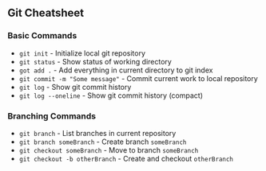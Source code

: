 ## Git Cheatsheet

### Basic Commands
* `git init` - Initialize local git repository
* `git status` - Show status of working directory
* `got add .` - Add everything in current directory to git index
* `git commit -m "Some message"` - Commit current work to local repository
* `git log` - Show git commit history
* `git log --oneline` - Show git commit history (compact)

### Branching Commands
* `git branch` - List branches in current repository
* `git branch someBranch` - Create branch `someBranch`
* `git checkout someBranch` - Move to branch `someBranch`
* `git checkout -b otherBranch` - Create and checkout `otherBranch`
